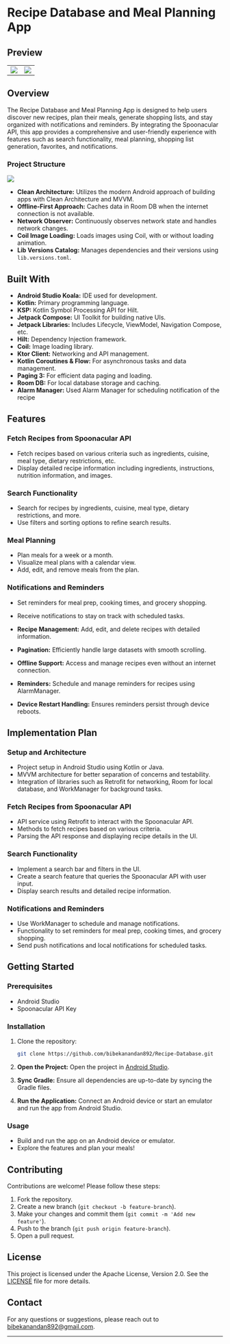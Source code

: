 

# Recipe Database and Meal Planning App
## Preview

<table>
  <tr>
    <td><img src="https://github.com/user-attachments/assets/6346efe1-d70f-4564-9baf-76423d2555ca" /></td>
    <td><img src="https://github.com/user-attachments/assets/a6bc4b52-aa52-4ccc-aab6-6441d2efdce6" /></td>
  </tr>
</table>

## Overview

The Recipe Database and Meal Planning App is designed to help users discover new recipes, plan their meals, generate shopping lists, and stay organized with notifications and reminders. By integrating the Spoonacular API, this app provides a comprehensive and user-friendly experience with features such as search functionality, meal planning, shopping list generation, favorites, and notifications.

### Project Structure

<img src="https://github.com/user-attachments/assets/541eb101-079b-429a-8c1f-b1b6385fb53c" />


* **Clean Architecture:** Utilizes the modern Android approach of building apps with Clean Architecture and MVVM.
* **Offline-First Approach:** Caches data in Room DB when the internet connection is not available.
* **Network Observer:** Continuously observes network state and handles network changes.
* **Coil Image Loading:** Loads images using Coil, with or without loading animation.
* **Lib Versions Catalog:** Manages dependencies and their versions using `lib.versions.toml`.

## Built With

* **Android Studio Koala:** IDE used for development.
* **Kotlin:** Primary programming language.
* **KSP:** Kotlin Symbol Processing API for Hilt.
* **Jetpack Compose:** UI Toolkit for building native UIs.
* **Jetpack Libraries:** Includes Lifecycle, ViewModel, Navigation Compose, etc.
* **Hilt:** Dependency Injection framework.
* **Coil:** Image loading library.
* **Ktor Client:** Networking and API management.
* **Kotlin Coroutines & Flow:** For asynchronous tasks and data management.
* **Paging 3:** For efficient data paging and loading.
* **Room DB:** For local database storage and caching.
* **Alarm Manager:** Used Alarm Manager for scheduling notification of the recipe
## Features

### Fetch Recipes from Spoonacular API
- Fetch recipes based on various criteria such as ingredients, cuisine, meal type, dietary restrictions, etc.
- Display detailed recipe information including ingredients, instructions, nutrition information, and images.

### Search Functionality
- Search for recipes by ingredients, cuisine, meal type, dietary restrictions, and more.
- Use filters and sorting options to refine search results.

### Meal Planning
- Plan meals for a week or a month.
- Visualize meal plans with a calendar view.
- Add, edit, and remove meals from the plan.

### Notifications and Reminders
- Set reminders for meal prep, cooking times, and grocery shopping.
- Receive notifications to stay on track with scheduled tasks.

- **Recipe Management:** Add, edit, and delete recipes with detailed information.
- **Pagination:** Efficiently handle large datasets with smooth scrolling.
- **Offline Support:** Access and manage recipes even without an internet connection.
- **Reminders:** Schedule and manage reminders for recipes using AlarmManager.
- **Device Restart Handling:** Ensures reminders persist through device reboots.

## Implementation Plan

### Setup and Architecture
- Project setup in Android Studio using Kotlin or Java.
- MVVM architecture for better separation of concerns and testability.
- Integration of libraries such as Retrofit for networking, Room for local database, and WorkManager for background tasks.

### Fetch Recipes from Spoonacular API
- API service using Retrofit to interact with the Spoonacular API.
- Methods to fetch recipes based on various criteria.
- Parsing the API response and displaying recipe details in the UI.

### Search Functionality
- Implement a search bar and filters in the UI.
- Create a search feature that queries the Spoonacular API with user input.
- Display search results and detailed recipe information.

### Notifications and Reminders
- Use WorkManager to schedule and manage notifications.
- Functionality to set reminders for meal prep, cooking times, and grocery shopping.
- Send push notifications and local notifications for scheduled tasks.

## Getting Started

### Prerequisites
- Android Studio
- Spoonacular API Key

### Installation
1. Clone the repository:
   ```sh
   git clone https://github.com/bibekanandan892/Recipe-Database.git
   ```
2. **Open the Project:**
   Open the project in [Android Studio](https://developer.android.com/studio).

3. **Sync Gradle:**
   Ensure all dependencies are up-to-date by syncing the Gradle files.

4. **Run the Application:**
   Connect an Android device or start an emulator and run the app from Android Studio.

### Usage
- Build and run the app on an Android device or emulator.
- Explore the features and plan your meals!

## Contributing

Contributions are welcome! Please follow these steps:

1. Fork the repository.
2. Create a new branch (`git checkout -b feature-branch`).
3. Make your changes and commit them (`git commit -m 'Add new feature'`).
4. Push to the branch (`git push origin feature-branch`).
5. Open a pull request.

## License

This project is licensed under the Apache License, Version 2.0. See the [LICENSE](LICENSE) file for more details.


## Contact

For any questions or suggestions, please reach out to bibekanandan892@gmail.com.

---
